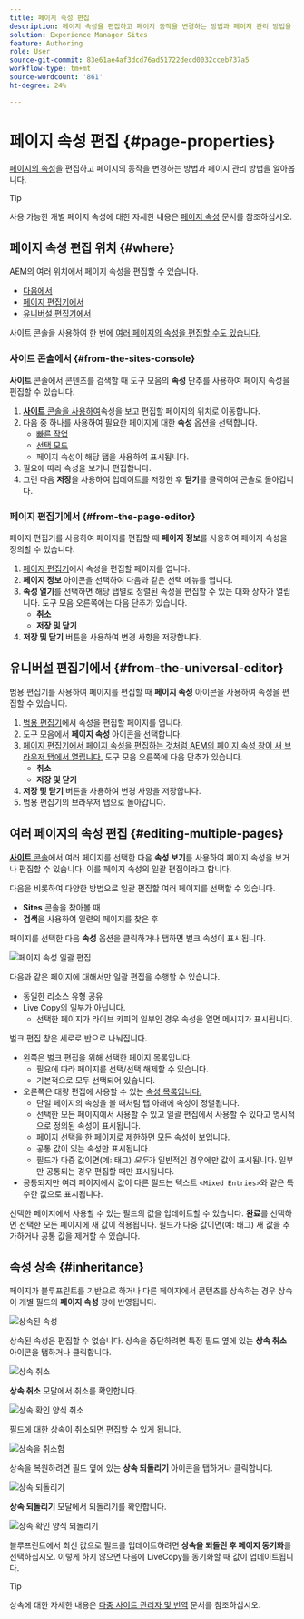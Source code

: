 ```yaml
---
title: 페이지 속성 편집
description: 페이지 속성을 편집하고 페이지 동작을 변경하는 방법과 페이지 관리 방법을 알아봅니다.
solution: Experience Manager Sites
feature: Authoring
role: User
source-git-commit: 83e61ae4af3dcd76ad51722decd0032cceb737a5
workflow-type: tm+mt
source-wordcount: '861'
ht-degree: 24%

---
```



# 페이지 속성 편집 {#page-properties}

[페이지의 속성](/help/sites-cloud/authoring/sites-console/page-properties.md)을 편집하고 페이지의 동작을 변경하는 방법과 페이지 관리 방법을 알아봅니다.

>[!TIP]
>
>사용 가능한 개별 페이지 속성에 대한 자세한 내용은 [페이지 속성](/help/sites-cloud/authoring/sites-console/page-properties.md) 문서를 참조하십시오.

## 페이지 속성 편집 위치 {#where}

AEM의 여러 위치에서 페이지 속성을 편집할 수 있습니다.

* [다음에서 ](#from-the-sites-console)
* [페이지 편집기에서](#from-the-page-editor)
* [유니버설 편집기에서](#from-the-universal-editor)

사이트 콘솔을 사용하여 한 번에 [여러 페이지의 속성을 편집할 수도 있습니다.](#editing-multiple-pages)

### 사이트 콘솔에서 {#from-the-sites-console}

**사이트** 콘솔에서 콘텐츠를 검색할 때 도구 모음의 **속성** 단추를 사용하여 페이지 속성을 편집할 수 있습니다.

1. [**사이트** 콘솔을 사용하여](/help/sites-cloud/authoring/sites-console/introduction.md)속성을 보고 편집할 페이지의 위치로 이동합니다.
1. 다음 중 하나를 사용하여 필요한 페이지에 대한 **속성** 옵션을 선택합니다.
   * [빠른 작업](/help/sites-cloud/authoring/basic-handling.md#quick-actions)
   * [선택 모드](/help/sites-cloud/authoring/basic-handling.md#selecting-resources)
   * 페이지 속성이 해당 탭을 사용하여 표시됩니다.
1. 필요에 따라 속성을 보거나 편집합니다.
1. 그런 다음 **저장**&#x200B;을 사용하여 업데이트를 저장한 후 **닫기**&#x200B;를 클릭하여 콘솔로 돌아갑니다.

### 페이지 편집기에서 {#from-the-page-editor}

페이지 편집기를 사용하여 페이지를 편집할 때 **페이지 정보**&#x200B;를 사용하여 페이지 속성을 정의할 수 있습니다.

1. [페이지 편집기](/help/sites-cloud/authoring/page-editor/introduction.md)에서 속성을 편집할 페이지를 엽니다.
1. **페이지 정보** 아이콘을 선택하여 다음과 같은 선택 메뉴를 엽니다.
1. **속성 열기**&#x200B;를 선택하면 해당 탭별로 정렬된 속성을 편집할 수 있는 대화 상자가 열립니다. 도구 모음 오른쪽에는 다음 단추가 있습니다.
   * **취소**
   * **저장 및 닫기**
1. **저장 및 닫기** 버튼을 사용하여 변경 사항을 저장합니다.

## 유니버설 편집기에서 {#from-the-universal-editor}

범용 편집기를 사용하여 페이지를 편집할 때 **페이지 속성** 아이콘을 사용하여 속성을 편집할 수 있습니다.

1. [범용 편집기](/help/sites-cloud/authoring/universal-editor/authoring.md#page-properties)에서 속성을 편집할 페이지를 엽니다.
1. 도구 모음에서 **페이지 속성** 아이콘을 선택합니다.
1. [페이지 편집기에서 페이지 속성을 편집하는 것처럼 AEM의 페이지 속성 창이 새 브라우저 탭에서 열립니다.](#from-the-page-editor) 도구 모음 오른쪽에 다음 단추가 있습니다.
   * **취소**
   * **저장 및 닫기**
1. **저장 및 닫기** 버튼을 사용하여 변경 사항을 저장합니다.
1. 범용 편집기의 브라우저 탭으로 돌아갑니다.

## 여러 페이지의 속성 편집 {#editing-multiple-pages}

[**사이트** 콘솔](/help/sites-cloud/authoring/sites-console/introduction.md)에서 여러 페이지를 선택한 다음 **속성 보기**&#x200B;를 사용하여 페이지 속성을 보거나 편집할 수 있습니다. 이를 페이지 속성의 일괄 편집이라고 합니다.

다음을 비롯하여 다양한 방법으로 일괄 편집할 여러 페이지를 선택할 수 있습니다.

* **Sites** 콘솔을 찾아볼 때
* **검색**&#x200B;을 사용하여 일련의 페이지를 찾은 후

페이지를 선택한 다음 **속성** 옵션을 클릭하거나 탭하면 벌크 속성이 표시됩니다.

![페이지 속성 일괄 편집](/help/sites-cloud/authoring/assets/page-properties-bulk-edit.png)

다음과 같은 페이지에 대해서만 일괄 편집을 수행할 수 있습니다.

* 동일한 리소스 유형 공유
* Live Copy의 일부가 아닙니다.
   * 선택한 페이지가 라이브 카피의 일부인 경우 속성을 열면 메시지가 표시됩니다.

벌크 편집 창은 세로로 반으로 나눠집니다.

* 왼쪽은 벌크 편집을 위해 선택한 페이지 목록입니다.
   * 필요에 따라 페이지를 선택/선택 해제할 수 있습니다.
   * 기본적으로 모두 선택되어 있습니다.
* 오른쪽은 대량 편집에 사용할 수 있는 [속성 목록입니다.](/help/implementing/developing/extending/bulk-editor.md)
   * 단일 페이지의 속성을 볼 때처럼 탭 아래에 속성이 정렬됩니다.
   * 선택한 모든 페이지에서 사용할 수 있고 일괄 편집에서 사용할 수 있다고 명시적으로 정의된 속성이 표시됩니다.
   * 페이지 선택을 한 페이지로 제한하면 모든 속성이 보입니다.
   * 공통 값이 있는 속성만 표시됩니다.
   * 필드가 다중 값이면(예: 태그) *모두*&#x200B;가 일반적인 경우에만 값이 표시됩니다. 일부만 공통되는 경우 편집할 때만 표시됩니다.
* 공통되지만 여러 페이지에서 값이 다른 필드는 텍스트 `<Mixed Entries>`와 같은 특수한 값으로 표시됩니다.

선택한 페이지에서 사용할 수 있는 필드의 값을 업데이트할 수 있습니다. **완료**&#x200B;를 선택하면 선택한 모든 페이지에 새 값이 적용됩니다. 필드가 다중 값이면(예: 태그) 새 값을 추가하거나 공통 값을 제거할 수 있습니다.

## 속성 상속 {#inheritance}

페이지가 블루프린트를 기반으로 하거나 다른 페이지에서 콘텐츠를 상속하는 경우 상속이 개별 필드의 **페이지 속성** 창에 반영됩니다.

![상속된 속성](assets/property-inhertiance.png)

상속된 속성은 편집할 수 없습니다. 상속을 중단하려면 특정 필드 옆에 있는 **상속 취소** 아이콘을 탭하거나 클릭합니다.

![상속 취소](assets/cancel-inheritance.png)

**상속 취소** 모달에서 취소를 확인합니다.

![상속 확인 양식 취소](assets/cancel-inheriance-confirmation.png)

필드에 대한 상속이 취소되면 편집할 수 있게 됩니다.

![상속을 취소함](assets/property-inheritance-broken.png)

상속을 복원하려면 필드 옆에 있는 **상속 되돌리기** 아이콘을 탭하거나 클릭합니다.

![상속 되돌리기](assets/revert-inheritance.png)

**상속 되돌리기** 모달에서 되돌리기를 확인합니다.

![상속 확인 양식 되돌리기](assets/revert-inhertiance-confirmation.png)

블루프린트에서 최신 값으로 필드를 업데이트하려면 **상속을 되돌린 후 페이지 동기화**&#x200B;를 선택하십시오. 이렇게 하지 않으면 다음에 LiveCopy를 동기화할 때 값이 업데이트됩니다.

>[!TIP]
>
>상속에 대한 자세한 내용은 [다중 사이트 관리자 및 번역](/help/sites-cloud/administering/msm-and-translation.md) 문서를 참조하십시오.
